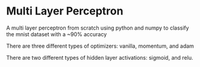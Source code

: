 # Multi Layer Perceptron

A multi layer perceptron from scratch using python and numpy to classify the mnist dataset with a ~90% accuracy

There are three different types of optimizers: vanilla, momentum, and adam

There are two different types of hidden layer activations: sigmoid, and relu. 
